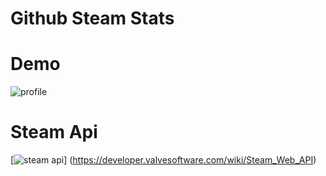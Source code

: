 # Github Steam Stats

# Demo

![profile](https://githubsteamstats.herokuapp.com/api/getPlayerSummaries/76561198134424238)
# Steam Api
[![steam api](https://upload.wikimedia.org/wikipedia/commons/thumb/a/ae/Steam_logo.svg/320px-Steam_logo.svg.png)] (https://developer.valvesoftware.com/wiki/Steam_Web_API)
